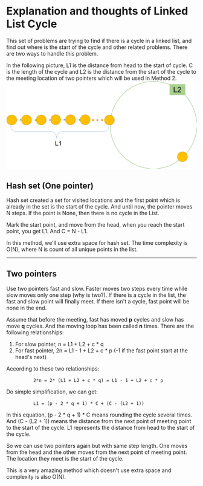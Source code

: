 Explanation and thoughts of Linked List Cycle
=======

This set of problems are trying to find if there is a cycle in a linked list, and
find out where is the start of the cycle and other related problems. There are two
ways to handle this problem.

In the following picture, L1 is the distance from head to the start of cycle. C is the length of the cycle and L2 is the distance from the start of the cycle to the meeting location of two pointers which will be used in Method 2.
![Image](linked_list_cycle.png "linked_list_cycle")

## Hash set (One pointer)
Hash set created a set for visited locations and the first point which is already in the set is the start of the cycle. And until now, the pointer moves N steps. If the point is None, then there is no cycle in the List.

Mark the start point, and move from the head, when you reach the start point, you get L1. And C = N - L1.

In this method, we'll use extra space for hash set. The time complexity is O(N), where N is count of all unique points in the list.  

---

## Two pointers

Use two pointers fast and slow. Faster moves two steps every time while slow moves only one step (why is two?). If there is a cycle in the list, the fast and slow point will finally meet. If there isn't a cycle, fast point will be none in the end.

Assume that before the meeting, fast has moved **p**  cycles and slow has move **q** cycles. And the moving loop has been called **n** times. There are the following relationships:

1. For slow pointer, n = L1 + L2 + c * q
2. For fast pointer, 2n = L1 - 1 + L2 + c * p (-1 if the fast point start at the head's next)

According to these two relationships:

              2*n = 2* (L1 + L2 + c * q) = L1 - 1 + L2 + c * p

Do simple simplification, we can get:

              L1 = (p - 2 * q + 1) * C + (C - (L2 + 1))

In this equation, (p - 2 * q + 1) * C means rounding the cycle several times. And (C - (L2 + 1)) means the distance from the next point of meeting point to the start of the cycle. L1 represents the distance from head to the start of the cycle.

So we can use two pointers again but with same step length. One moves from the head and the other moves from the next point of meeting point. The location they meet is the start of the cycle.

This is a very amazing method which doesn't use extra space and complexity is also O(N). 
